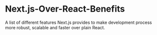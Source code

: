 # Next.js-Over-React-Benefits
A list of different features Next.js provides to make development process more robust, scalable and faster over plain React.
